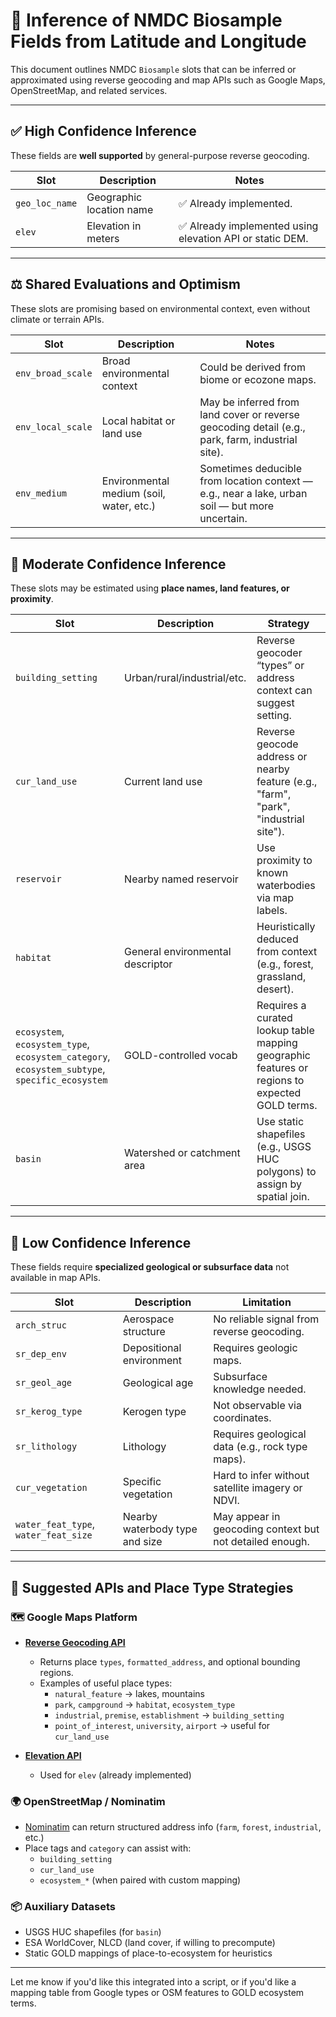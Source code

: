 
# 📍 Inference of NMDC Biosample Fields from Latitude and Longitude

This document outlines NMDC `Biosample` slots that can be inferred or approximated using reverse geocoding and map APIs such as Google Maps, OpenStreetMap, and related services.

---

## ✅ High Confidence Inference

These fields are **well supported** by general-purpose reverse geocoding.

| Slot | Description | Notes |
|------|-------------|-------|
| `geo_loc_name` | Geographic location name | ✅ Already implemented. |
| `elev` | Elevation in meters | ✅ Already implemented using elevation API or static DEM. |

---

## ⚖️ Shared Evaluations and Optimism

These slots are promising based on environmental context, even without climate or terrain APIs.

| Slot | Description | Notes |
|------|-------------|-------|
| `env_broad_scale` | Broad environmental context | Could be derived from biome or ecozone maps. |
| `env_local_scale` | Local habitat or land use | May be inferred from land cover or reverse geocoding detail (e.g., park, farm, industrial site). |
| `env_medium` | Environmental medium (soil, water, etc.) | Sometimes deducible from location context — e.g., near a lake, urban soil — but more uncertain. |

---

## 🧭 Moderate Confidence Inference

These slots may be estimated using **place names, land features, or proximity**.

| Slot | Description | Strategy |
|------|-------------|----------|
| `building_setting` | Urban/rural/industrial/etc. | Reverse geocoder “types” or address context can suggest setting. |
| `cur_land_use` | Current land use | Reverse geocode address or nearby feature (e.g., "farm", "park", "industrial site"). |
| `reservoir` | Nearby named reservoir | Use proximity to known waterbodies via map labels. |
| `habitat` | General environmental descriptor | Heuristically deduced from context (e.g., forest, grassland, desert). |
| `ecosystem`, `ecosystem_type`, `ecosystem_category`, `ecosystem_subtype`, `specific_ecosystem` | GOLD-controlled vocab | Requires a curated lookup table mapping geographic features or regions to expected GOLD terms. |
| `basin` | Watershed or catchment area | Use static shapefiles (e.g., USGS HUC polygons) to assign by spatial join. |

---

## 🚫 Low Confidence Inference

These fields require **specialized geological or subsurface data** not available in map APIs.

| Slot | Description | Limitation |
|------|-------------|------------|
| `arch_struc` | Aerospace structure | No reliable signal from reverse geocoding. |
| `sr_dep_env` | Depositional environment | Requires geologic maps. |
| `sr_geol_age` | Geological age | Subsurface knowledge needed. |
| `sr_kerog_type` | Kerogen type | Not observable via coordinates. |
| `sr_lithology` | Lithology | Requires geological data (e.g., rock type maps). |
| `cur_vegetation` | Specific vegetation | Hard to infer without satellite imagery or NDVI. |
| `water_feat_type`, `water_feat_size` | Nearby waterbody type and size | May appear in geocoding context but not detailed enough. |

---

## 🔧 Suggested APIs and Place Type Strategies

### 🗺️ Google Maps Platform

- [**Reverse Geocoding API**](https://developers.google.com/maps/documentation/geocoding)
  - Returns place `types`, `formatted_address`, and optional bounding regions.
  - Examples of useful place types:  
    - `natural_feature` → lakes, mountains  
    - `park`, `campground` → `habitat`, `ecosystem_type`  
    - `industrial`, `premise`, `establishment` → `building_setting`  
    - `point_of_interest`, `university`, `airport` → useful for `cur_land_use`

- [**Elevation API**](https://developers.google.com/maps/documentation/elevation)  
  - Used for `elev` (already implemented)

### 🌍 OpenStreetMap / Nominatim

- [Nominatim](https://nominatim.org/) can return structured address info (`farm`, `forest`, `industrial`, etc.)
- Place tags and `category` can assist with:
  - `building_setting`
  - `cur_land_use`
  - `ecosystem_*` (when paired with custom mapping)

### 📦 Auxiliary Datasets

- USGS HUC shapefiles (for `basin`)
- ESA WorldCover, NLCD (land cover, if willing to precompute)
- Static GOLD mappings of place-to-ecosystem for heuristics

---

Let me know if you'd like this integrated into a script, or if you'd like a mapping table from Google types or OSM features to GOLD ecosystem terms.
